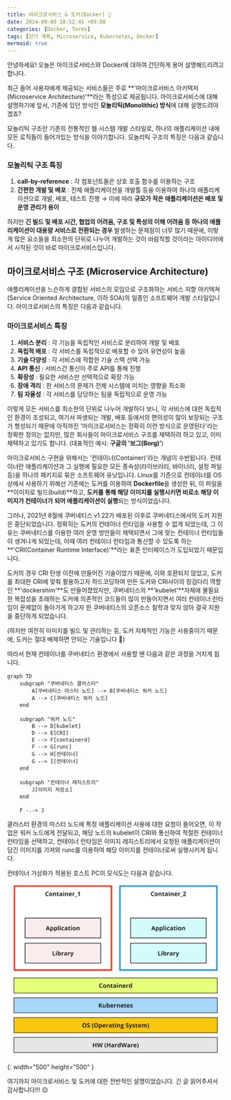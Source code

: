 ```yaml
---
title: 마이크로서비스 & 도커(Docker) 🐳
date: 2024-09-09 18:52:45 +09:00
categories: [Docker, Terms]
tags: [단기 계획, Microservice, Kubernetes, Docker]
mermaid: true
---
```


안녕하세요! 오늘은 마이크로서비스와 Docker에 대하여 간단하게 용어 설명해드리려고 합니다.

최근 들어 사용자에게 제공되는 서비스들은 주로 **'마이크로서비스 아키텍처(Microservice Architecture)'**라는 특성으로 제공됩니다. 마이크로서비스에 대해 설명하기에 앞서, 기존에 있던 방식인 **모놀리틱(Monolithic) 방식**에 대해 설명드려야겠죠?

모놀리틱 구조란 기존의 전통적인 웹 시스템 개발 스타일로, 하나의 애플리케이션 내에 모든 로직들이 들어가있는 방식을 이야기합니다. 모놀리틱 구조의 특징은 다음과 같습니다.

### **모놀리틱 구조 특징**

1. **call-by-reference** : 각 컴포넌트들은 상호 호출 함수를 이용하는 구조
2. **간편한 개발 및 배포** : 전체 애플리케이션을 개발툴 등을 이용하여 하나의 애플리케이션으로 개발, 배포, 테스트 진행
   → 이에 따라 **규모가 작은 애플리케이션은 배포 및 운영 관리가 용이**

하지만 **긴 빌드 및 배포 시간, 협업의 어려움, 구조 및 특성의 이해 어려움 등 하나의 애플리케이션이 대용량 서비스로 전환되는 경우** 발생하는 문제점이 너무 많기 때문에, 이렇게 많은 요소들을 최소한의 단위로 나누어 개발하는 것이 바람직할 것이라는 아이디어에서 시작된 것이 바로 마이크로서비스입니다.

## **마이크로서비스 구조 (Microservice Architecture)**

애플리케이션을 느슨하게 결합된 서비스의 모임으로 구조화하는 서비스 지향 아키텍쳐(Service Oriented Architecture, 이하 SOA)의 일종인 소프트웨어 개발 스타일입니다. 마이크로서비스의 특징은 다음과 같습니다.

### **마이크로서비스 특징**

1. **서비스 분리** : 각 기능을 독립적인 서비스로 분리하여 개발 및 배포
2. **독립적 배포** : 각 서비스를 독립적으로 배포할 수 있어 유연성이 높음
3. **기술 다양성** : 각 서비스에 적합한 기술 스택 선택 가능
4. **API 통신** : 서비스간 통신이 주로 API를 통해 진행
5. **확장성** : 필요한 서비스만 선택적으로 확장 가능
6. **장애 격리** : 한 서비스의 문제가 전체 시스템에 미치는 영향을 최소화
7. **팀 자율성** : 각 서비스를 담당하는 팀을 독립적으로 운영 가능

이렇게 모든 서비스를 최소한의 단위로 나누어 개발하다 보니, 각 서비스에 대한 독립적인 환경이 조성되고, 여기서 파생되는 개발, 배포 등에서의 편의성이 많이 보장되는 구조가 형성되기 때문에 아직까진 '마이크로서비스는 정확히 이런 방식으로 운영된다'라는 정확한 정의는 없지만, 많은 회사들이 마이크로서비스 구조를 채택하려 하고 있고, 이미 채택하고 있기도 합니다. (대표적인 예시: **구글의 '보그(Borg)'**)

마이크로서비스 구현을 위해서는 '컨테이너(Container)'라는 개념이 수반됩니다. 컨테이너란 애플리케이션과 그 실행에 필요한 모든 종속성(라이브러리, 바이너리, 설정 파일 등)을 하나의 패키지로 묶은 소프트웨어 유닛입니다. Linux를 기준으로 컨테이너를 OS 상에서 사용하기 위해선 기존에는 도커를 이용하여 **Dockerfile**을 생성한 뒤, 이 파일을 **이미지로 빌드(build)**하고, **도커를 통해 해당 이미지를 실행시키면 비로소 해당 이미지가 컨테이너가 되어 애플리케이션이 실행**되는 방식이었습니다.

그러나, 2021년 8월에 쿠버네티스 v1.22가 배포된 이후로 쿠버네티스에서의 도커 지원은 중단되었습니다. 정확히는 도커의 컨테이너 런타임을 사용할 수 없게 되었는데, 그 이유는 쿠버네티스를 이용한 여러 운영 방안들이 채택되면서 그에 맞는 컨테이너 런타임들이 생겨나게 되었는데, 이때 여러 컨테이너 런타임과 통신할 수 있도록 하는 **'CRI(Container Runtime Interface)'**라는 표준 인터페이스가 도입되었기 때문입니다.

도커의 경우 CRI 탄생 이전에 만들어진 기술이었기 때문에, 이와 호환되지 않았고, 도커를 최대한 CRI에 맞춰 활용하고자 하드코딩하여 만든 도커와 CRI사이의 징검다리 역할인 **'dockershim'**도 만들어졌었지만, 쿠버네티스의 **'kubelet'**자체에 불필요한 복잡성을 초래하는 도커에 의존적인 코드들이 많이 만들어지면서 여러 컨테이너 런타임이 문제없이 돌아가게 하고자 한 쿠버네티스의 오픈소스 철학과 맞지 않아 결국 지원을 중단하게 되었습니다.

(하지만 여전히 이미지를 빌드 및 관리하는 등, 도커 자체적인 기능은 사용중이기 때문에, 도커는 절대 배제하면 안되는 기술입니다 😤)

따라서 현재 컨테이너를 쿠버네티스 환경에서 사용할 땐 다음과 같은 과정을 거치게 됩니다.

```mermaid
graph TD
    subgraph "쿠버네티스 클러스터"
        A[쿠버네티스 마스터 노드] --> B[쿠버네티스 워커 노드]
        A --> C[쿠버네티스 워커 노드]
    end

    subgraph "워커 노드"
        B --> D[kubelet]
        D --> E[CRI]
        E --> F[containerd]
        F --> G[runc]
        G --> H[컨테이너]
        G --> I[컨테이너]
    end

    subgraph "컨테이너 레지스트리"
        J[이미지 저장소]
    end

    F -.-> J
```

클러스터 환경의 마스터 노드에 특정 애플리케이션 사용에 대한 요청이 들어오면, 이 작업은 워커 노드에게 전달되고, 해당 노드의 kubelet이 CRI와 통신하여 적절한 컨테이너 런타임을 선택하고, 컨테이너 런타임은 이미지 레지스트리에서 요청된 애플리케이션이 담긴 이미지를 가져와 runc를 이용하여 해당 이미지를 컨테이너로써 실행시키게 됩니다.

컨테이너 가상화가 적용된 호스트 PC의 모식도는 다음과 같습니다.
![Desktop View](/assets/img/k8s/container-virtualization.jpg){: width="500" height="500" }

여기까지 마이크로서비스 및 도커에 대한 전반적인 설명이었습니다. 긴 글 읽어주셔서 감사합니다!!! 😌
